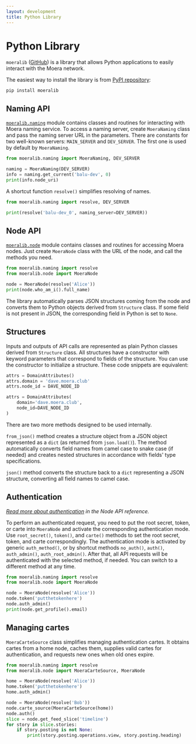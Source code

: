 ```yaml
---
layout: development
title: Python Library
---
```


# Python Library

`moeralib` ([GitHub][1]) is a library that allows Python applications to easily
interact with the Moera network.

The easiest way to install the library is from [PyPI repository][2]:

```
pip install moeralib
```

## Naming API

<code><a href="naming.html">moeralib.naming</a></code> module contains classes and
routines for interacting with Moera naming service. To access a naming server, create
`MoeraNaming` class and pass the naming server URL in the parameters. There are
constants for two well-known servers: `MAIN_SERVER` and `DEV_SERVER`. The first one
is used by default by `MoeraNaming`.

```python
from moeralib.naming import MoeraNaming, DEV_SERVER

naming = MoeraNaming(DEV_SERVER)
info = naming.get_current('balu-dev', 0)
print(info.node_uri)
```

A shortcut function `resolve()` simplifies resolving of names.

```python
from moeralib.naming import resolve, DEV_SERVER

print(resolve('balu-dev_0', naming_server=DEV_SERVER))
```

## Node API

<code><a href="node.html">moeralib.node</a></code> module contains classes and
routines for accessing Moera nodes. Just create `MoeraNode` class with the URL of
the node, and call the methods you need.

```python
from moeralib.naming import resolve
from moeralib.node import MoeraNode

node = MoeraNode(resolve('Alice'))
print(node.who_am_i().full_name)
```

The library automatically parses JSON structures coming from the node and converts
them to Python objects derived from `Structure` class. If some field is not present
in JSON, the corresponding field in Python is set to `None`.

## Structures

Inputs and outputs of API calls are represented as plain Python classes derived from
`Structure` class. All structures have a constructor with keyword parameters that
correspond to fields of the structure. You can use the constructor to initialize
a structure. These code snippets are equivalent:

```python
attrs = DomainAttributes()
attrs.domain = 'dave.moera.club'
attrs.node_id = DAVE_NODE_ID
```
```python
attrs = DomainAttributes(
    domain='dave.moera.club',
    node_id=DAVE_NODE_ID
)
```

There are two more methods designed to be used internally.

`from_json()` method creates a structure object from a JSON object represented as
a `dict` (as returned from `json.load()`). The method automatically converts field
names from camel case to snake case (if needed) and creates nested structures in
accordance with fields' type specifications.

`json()` method converts the structure back to a `dict` representing a JSON structure,
converting all field names to camel case.

## Authentication

_[Read more about authentication][3] in the Node API reference._

To perform an authenticated request, you need to put the root secret, token, or carte
into `MoeraNode` and activate the corresponding authentication mode. Use
`root_secret()`, `token()`, and `carte()` methods to set the root secret, token, and
carte correspondingly. The authentication mode is activated by generic
`auth_method()`, or by shortcut methods `no_auth()`, `auth()`, `auth_admin()`,
`auth_root_admin()`. After that, all API requests will be authenticated with
the selected method, if needed. You can switch to a different method at any time.

```python
from moeralib.naming import resolve
from moeralib.node import MoeraNode

node = MoeraNode(resolve('Alice'))
node.token('putthetokenhere')
node.auth_admin()
print(node.get_profile().email)
```

## Managing cartes

`MoeraCarteSource` class simplifies managing authentication cartes. It obtains cartes
from a home node, caches them, supplies valid cartes for authentication, and requests
new ones when old ones expire.

```python
from moeralib.naming import resolve
from moeralib.node import MoeraCarteSource, MoeraNode

home = MoeraNode(resolve('Alice'))
home.token('putthetokenhere')
home.auth_admin()

node = MoeraNode(resolve('Bob'))
node.carte_source(MoeraCarteSource(home))
node.auth()
slice = node.get_feed_slice('timeline')
for story in slice.stories:
    if story.posting is not None:
        print(story.posting.operations.view, story.posting.heading)
```

[1]: https://github.com/MoeraOrg/python-moeralib
[2]: https://pypi.org/project/moeralib/
[3]: /development/node-api/authentication.html
